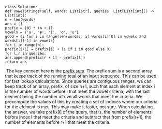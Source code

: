 ```
class Solution:
def vowelStrings(self, words: List[str], queries: List[List[int]]) -> List[int]:
n = len(words)
ans = []
prefix = [0] * (n + 1)
vowels = {'a', 'e', 'i', 'o', 'u'}
good = {i for i in range(len(words)) if words[i][0] in vowels and words[i][-1] in vowels}
for i in range(n):
prefix[i+1] = prefix[i] + (1 if i in good else 0)
for l,r in queries:
ans.append(prefix[r + 1] - prefix[l])
return ans
```
​
The key concept here is the [prefix sum](http://en.wikipedia.org/wiki/Prefix_sum). The prefix sum is a second array that keeps track of the running total of an input sequence. This can be used for fast lookup calculations.
Since queries are contiguous ranges, we can keep track of an array, prefix, of size n+1, such that each element at index i is the number of words before i that meet the vowel criteria, with the last element being the number of overall words that meet the criteria. We precompute the values of this by creating a set of indexes where our criteria for the element is met. This may make it faster, not sure.
When calculating the answer, we take prefix[l] of the query, that is, the number of elements before index l that meet the criteria and subtract that from prefix[r+1], the number of elements before r+1 that meet the criteria.